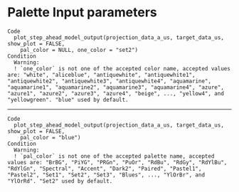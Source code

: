 # Palette Input parameters

    Code
      plot_step_ahead_model_output(projection_data_a_us, target_data_us, show_plot = FALSE,
        pal_color = NULL, one_color = "set2")
    Condition
      Warning:
      ! `one_color` is not one of the accepted color name, accepted values are: "white", "aliceblue", "antiquewhite", "antiquewhite1", "antiquewhite2", "antiquewhite3", "antiquewhite4", "aquamarine", "aquamarine1", "aquamarine2", "aquamarine3", "aquamarine4", "azure", "azure1", "azure2", "azure3", "azure4", "beige", ..., "yellow4", and "yellowgreen". "blue" used by default.

---

    Code
      plot_step_ahead_model_output(projection_data_a_us, target_data_us, show_plot = FALSE,
        pal_color = "blue")
    Condition
      Warning:
      ! `pal_color` is not one of the accepted palette name, accepted values are: "BrBG", "PiYG", "PRGn", "PuOr", "RdBu", "RdGy", "RdYlBu", "RdYlGn", "Spectral", "Accent", "Dark2", "Paired", "Pastel1", "Pastel2", "Set1", "Set2", "Set3", "Blues", ..., "YlOrBr", and "YlOrRd". "Set2" used by default.

